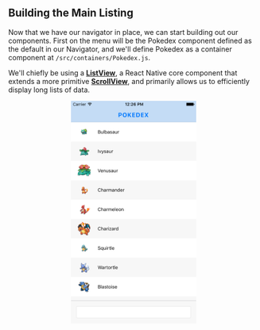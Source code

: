 ## Building the Main Listing

Now that we have our navigator in place, we can start building out our components. First on the menu will be the Pokedex component defined as the default in our Navigator, and we'll define Pokedex as a container component at `/src/containers/Pokedex.js`.

We'll chiefly be using a [**ListView**](https://facebook.github.io/react-native/docs/listview.html), a React Native core component that extends a more primitive [**ScrollView**](https://facebook.github.io/react-native/docs/scrollview.html), and primarily allows us to efficiently display long lists of data.

<div style="text-align:center">
    <img src="../../img/pokedex.png" style="width: 50%; border: none;">
</div>